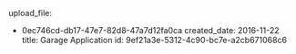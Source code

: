 upload_file:
  - 0ec746cd-db17-47e7-82d8-47a7d12fa0ca
created_date: 2016-11-22
title: Garage Application
id: 9ef21a3e-5312-4c90-bc7e-a2cb671068c6
